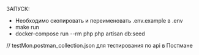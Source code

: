 ЗАПУСК:

- Необходимо скопировать и переименовать .env.example в .env
- make run
- docker-compose run --rm php php artisan db:seed

// testMon.postman_collection.json для тестирования по api в Постмане


